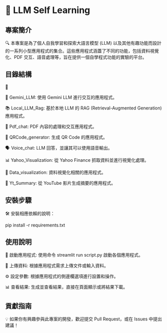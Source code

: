 # 🌟 LLM Self Learning

## 專案簡介
🔍 本專案是為了個人自我學習和探索大語言模型 (LLM) 以及其他有趣功能而設計的一系列小型應用程式的集合。這些應用程式涵蓋了不同的功能，包括資料視覺化、PDF 交互、語音處理等，旨在提供一個自學程式功能的實驗的平台。

## 目錄結構

📣 

🤖 Gemini_LLM: 使用 Gemini LLM 進行交互的應用程式。

📚 Local_LLM_Rag: 基於本地 LLM 的 RAG (Retrieval-Augmented Generation) 應用程式。

📄 Pdf_chat: PDF 內容的處理和交互應用程式。

🔲 QRCode_generator: 生成 QR Code 的應用程式。

🗣️ Voice_chat: LLM 回答，並讓其可以使用語音輸出。

📊 Yahoo_Visualization: 從 Yahoo Finance 抓取資料並進行視覺化處理。

📂 Data_visualization: 資料視覺化相關的應用程式。  

🎥 Yt_Summary: 從 YouTube 影片生成摘要的應用程式。


## 安裝步驟
🛠️ 安裝相應依賴的說明：

pip install -r requirements.txt

## 使用說明
🚀 啟動應用程式: 使用命令 streamlit run script.py 啟動各個應用程式。

📂 上傳資料: 根據應用程式需求上傳文件或輸入資料。

⚙️ 設定參數: 根據應用程式的側邊欄選項進行設置和操作。

📊 查看結果: 生成並查看結果，直接在頁面顯示或將結果下載。

## 貢獻指南

💡 如果你有興趣參與此專案的開發，歡迎提交 Pull Request，或在 Issues 中提出建議！


